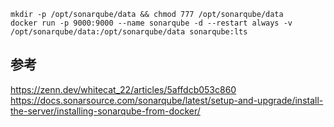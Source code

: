 
```
mkdir -p /opt/sonarqube/data && chmod 777 /opt/sonarqube/data
docker run -p 9000:9000 --name sonarqube -d --restart always -v /opt/sonarqube/data:/opt/sonarqube/data sonarqube:lts
```

## 参考
https://zenn.dev/whitecat_22/articles/5affdcb053c860
https://docs.sonarsource.com/sonarqube/latest/setup-and-upgrade/install-the-server/installing-sonarqube-from-docker/

